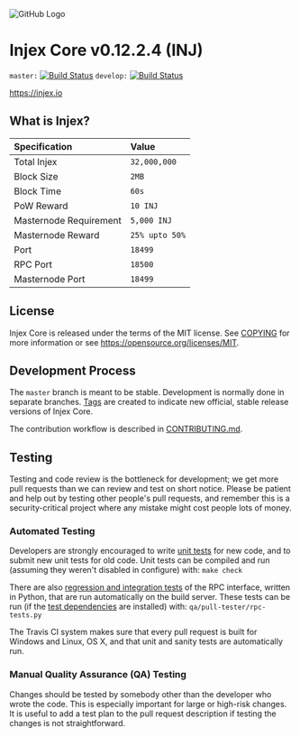 ![GitHub Logo](https://raw.githubusercontent.com/InjexCore/Injex/master/src/qt/res/icons/bitcoin.png "Injex")

Injex Core v0.12.2.4 (INJ)
===============================

`master:` [![Build Status](https://travis-ci.org/InjexCore/Injex.svg?branch=master)](https://travis-ci.org/InjexCore/Injex) `develop:` [![Build Status](https://travis-ci.org/InjexCore/Injex.svg?branch=develop)](https://travis-ci.org/InjexCore/Injex/branches)

https://injex.io

What is Injex?
----------------

| Specification | Value |
|:-----------|:-----------|
| Total Injex | `32,000,000` |
| Block Size | `2MB` |
| Block Time | `60s` |
| PoW Reward | `10 INJ` | 
| Masternode Requirement | `5,000 INJ` |
| Masternode Reward | `25% upto 50%` |
| Port | `18499` |
| RPC Port | `18500` |
| Masternode Port | `18499` |

License
-------

Injex Core is released under the terms of the MIT license. See [COPYING](COPYING) for more
information or see https://opensource.org/licenses/MIT.

Development Process
-------------------

The `master` branch is meant to be stable. Development is normally done in separate branches.
[Tags](https://github.com/InjexCore/injex/tags) are created to indicate new official,
stable release versions of Injex Core.

The contribution workflow is described in [CONTRIBUTING.md](CONTRIBUTING.md).

Testing
-------

Testing and code review is the bottleneck for development; we get more pull
requests than we can review and test on short notice. Please be patient and help out by testing
other people's pull requests, and remember this is a security-critical project where any mistake might cost people
lots of money.

### Automated Testing

Developers are strongly encouraged to write [unit tests](/doc/unit-tests.md) for new code, and to
submit new unit tests for old code. Unit tests can be compiled and run
(assuming they weren't disabled in configure) with: `make check`

There are also [regression and integration tests](/qa) of the RPC interface, written
in Python, that are run automatically on the build server.
These tests can be run (if the [test dependencies](/qa) are installed) with: `qa/pull-tester/rpc-tests.py`

The Travis CI system makes sure that every pull request is built for Windows
and Linux, OS X, and that unit and sanity tests are automatically run.

### Manual Quality Assurance (QA) Testing

Changes should be tested by somebody other than the developer who wrote the
code. This is especially important for large or high-risk changes. It is useful
to add a test plan to the pull request description if testing the changes is
not straightforward.
